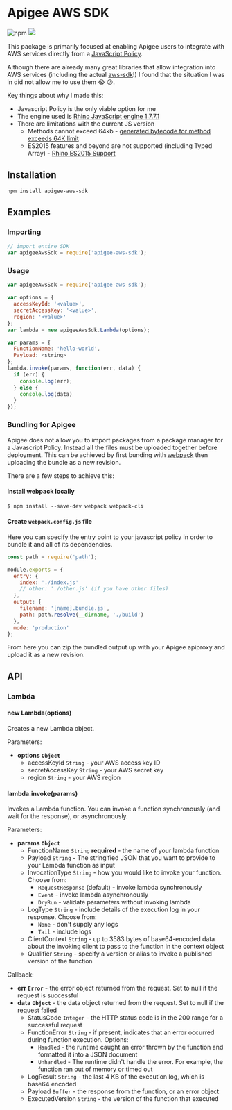 # Apigee AWS SDK

![npm](https://img.shields.io/npm/v/apigee-aws-sdk)
![](https://github.com/karopolopoulos/apigee-aws-sdk/workflows/ci/badge.svg)

This package is primarily focused at enabling Apigee users to integrate with AWS services directly from a [JavaScript Policy](https://docs.apigee.com/api-platform/reference/policies/javascript-policy).

Although there are already many great libraries that allow integration into AWS services (including the actual [aws-sdk](https://www.npmjs.com/package/aws-sdk)!) I found that the situation I was in did not allow me to use them :sob: :rage:.

Key things about why I made this:

- Javascript Policy is the only viable option for me
- The engine used is [Rhino JavaScript engine 1.7.7.1](https://docs.apigee.com/release/supported-software.html#apigeeedgecloud-javascript)
- There are limitations with the current JS version
  - Methods cannot exceed 64kb - [generated bytecode for method exceeds 64K limit](http://www.programmersought.com/article/5394215653/)
  - ES2015 features and beyond are not supported (including Typed Array) - [Rhino ES2015 Support](https://mozilla.github.io/rhino/compat/engines.html)

## Installation

```shell
npm install apigee-aws-sdk
```

## Examples

### Importing

```js
// import entire SDK
var apigeeAwsSdk = require('apigee-aws-sdk');
```

### Usage

```js
var apigeeAwsSdk = require('apigee-aws-sdk');

var options = {
  accessKeyId: '<value>',
  secretAccessKey: '<value>',
  region: '<value>'
};
var lambda = new apigeeAwsSdk.Lambda(options);

var params = {
  FunctionName: 'hello-world',
  Payload: <string>
};
lambda.invoke(params, function(err, data) {
  if (err) {
    console.log(err);
  } else {
    console.log(data)
  }
});
```

### Bundling for Apigee

Apigee does not allow you to import packages from a package manager for a Javascript Policy. Instead all the files must be uploaded together before deployment. This can be achieved by first bunding with [webpack](https://www.npmjs.com/package/webpack) then uploading the bundle as a new revision.

There are a few steps to achieve this:

#### Install webpack locally

```
$ npm install --save-dev webpack webpack-cli
```

#### Create `webpack.config.js` file

Here you can specify the entry point to your javascript policy in order to bundle it and all of its dependencies.

```js
const path = require('path');

module.exports = {
  entry: {
    index: './index.js'
    // other: './other.js' (if you have other files)
  },
  output: {
    filename: '[name].bundle.js',
    path: path.resolve(__dirname, './build')
  },
  mode: 'production'
};
```

From here you can zip the bundled output up with your Apigee apiproxy and upload it as a new revision.

## API

### Lambda

#### new Lambda(options)

Creates a new Lambda object.

Parameters:

- **options** **`Object`**
  - accessKeyId `String` - your AWS access key ID
  - secretAccessKey `String` - your AWS secret key
  - region `String` - your AWS region

#### lambda.invoke(params)

Invokes a Lambda function. You can invoke a function synchronously (and wait for the response), or asynchronously.

Parameters:

- **params** **`Object`**
  - FunctionName `String` **required** - the name of your lambda function
  - Payload `String` - The stringified JSON that you want to provide to your Lambda function as input
  - InvocationType `String` - how you would like to invoke your function. Choose from:
    - `RequestResponse` (default) - invoke lambda synchronously
    - `Event` - invoke lambda asynchronously
    - `DryRun` - validate parameters without invoking lambda
  - LogType `String` - include details of the execution log in your response. Choose from:
    - `None` - don't supply any logs
    - `Tail` - include logs
  - ClientContext `String` - up to 3583 bytes of base64-encoded data about the invoking client to pass to the function in the context object
  - Qualifier `String` - specify a version or alias to invoke a published version of the function

Callback:

- **err** **`Error`** - the error object returned from the request. Set to null if the request is successful
- **data** **`Object`** - the data object returned from the request. Set to null if the request failed
  - StatusCode `Integer` - the HTTP status code is in the 200 range for a successful request
  - FunctionError `String` - if present, indicates that an error occurred during function execution. Options:
    - `Handled` - the runtime caught an error thrown by the function and formatted it into a JSON document
    - `Unhandled` - The runtime didn't handle the error. For example, the function ran out of memory or timed out
  - LogResult `String` - the last 4 KB of the execution log, which is base64 encoded
  - Payload `Buffer` - the response from the function, or an error object
  - ExecutedVersion `String` - the version of the function that executed
